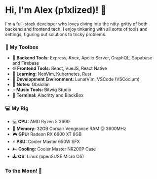 # Hi, I'm Alex (p1xlized)! 👋

I'm a full-stack developer who loves diving into the nitty-gritty of both backend and frontend tech. I enjoy tinkering with all sorts of tools and settings, figuring out solutions to tricky problems.

### 🔨 My Toolbox

- 🚀 **Backend Tools:** Express, Knex, Apollo Server, GraphQL, Supabase and Firebase
- 🌐 **Frontend Tools:** React, VueJS, React Native
- 📑 **Learning:** NeoVim, Kubernetes, Rust
- 🔨 **Development Environment:** LunarVim, VSCode (VSCodium)
- 📑 **Notes:** Obsidian
- 🎶 **Music Tools:** Bitwig Studio
- 👾 **Terminal:** Alacritty and BlackBox

### 💻 My Rig

- 💻 **CPU:** AMD Ryzen 5 3600
- 🧠 **Memory:** 32GB Corsair Vengeance RAM @ 3600MHz
- 🎮 **GPU:** Radeon RX 6600 XT 8GB
- ⚡ **PSU:** Cooler Master 650W SFX
- 🌬️ **Cooling:** Cooler Master NR200P Case
- 🕹️ **OS:** Linux (openSUSE Micro OS)

### To the Moon! 🚀




